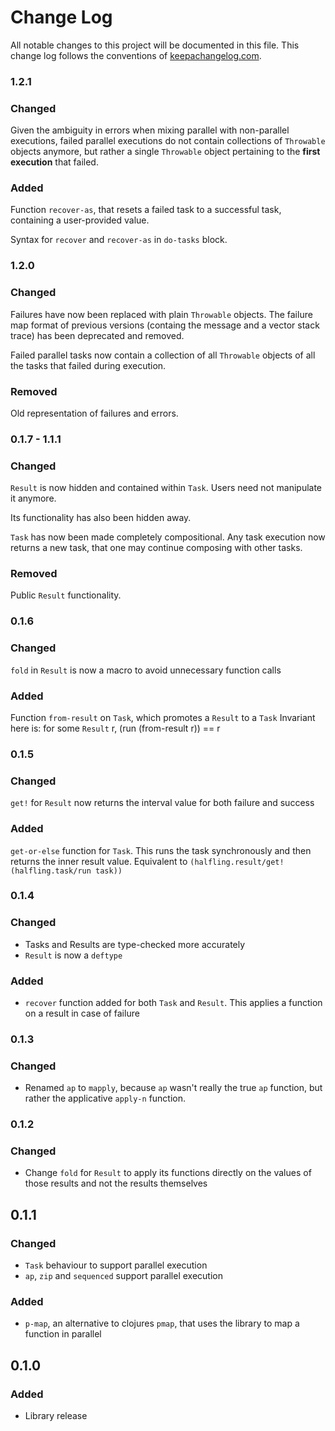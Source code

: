 # Change Log
All notable changes to this project will be documented in this file. This change log follows the conventions of [keepachangelog.com](http://keepachangelog.com/).

### 1.2.1

### Changed
Given the ambiguity in errors when mixing parallel with non-parallel executions,
failed parallel executions do not contain collections of `Throwable` objects anymore,
but rather a single `Throwable` object pertaining to the **first execution** that failed.

### Added
Function `recover-as`, that resets a failed task to a successful task, containing a user-provided value.

Syntax for `recover` and `recover-as` in `do-tasks` block.

### 1.2.0

### Changed
Failures have now been replaced with plain `Throwable` objects.
The failure map format of previous versions (containg the message and a vector stack trace)
has been deprecated and removed.

Failed parallel tasks now contain a collection of all `Throwable` objects of all the tasks
that failed during execution.

### Removed
Old representation of failures and errors.

### 0.1.7 - 1.1.1
### Changed
`Result` is now hidden and contained within `Task`.
Users need not manipulate it anymore.

Its functionality has also been hidden away.

`Task` has now been made completely compositional.
Any task execution now returns a new task, that one may continue composing with other tasks.

### Removed
Public `Result` functionality.

### 0.1.6
### Changed
`fold` in `Result` is now a macro to avoid unnecessary function calls

### Added
Function `from-result` on `Task`, which promotes a `Result` to a `Task` 
Invariant here is: for some `Result` r, (run (from-result r)) == r 

### 0.1.5
### Changed
`get!` for `Result` now returns the interval value for both failure and success

### Added
`get-or-else` function for `Task`. This runs the task synchronously and then returns the inner
result value. Equivalent to `(halfling.result/get! (halfling.task/run task))`

### 0.1.4
### Changed
* Tasks and Results are type-checked more accurately
* `Result` is now a `deftype`

### Added
* `recover` function added for both `Task` and `Result`. This applies a function on a result in case of failure

### 0.1.3
### Changed
- Renamed `ap` to `mapply`, because `ap` wasn't really the true `ap` function, but rather
the applicative `apply-n` function.

### 0.1.2
### Changed
- Change `fold` for `Result` to apply its functions directly on the values of those results and not the results themselves

## 0.1.1
### Changed
- `Task` behaviour to support parallel execution
- `ap`, `zip` and `sequenced` support parallel execution 

### Added
- `p-map`, an alternative to clojures `pmap`, that uses the library to map a function in parallel

## 0.1.0
### Added
- Library release
